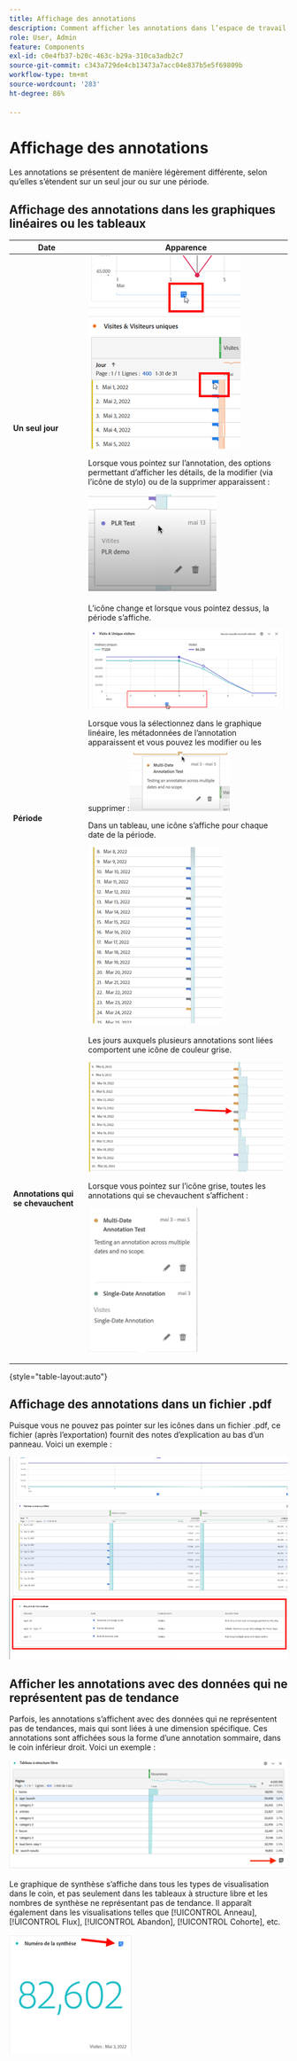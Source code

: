 ```yaml
---
title: Affichage des annotations
description: Comment afficher les annotations dans l’espace de travail.
role: User, Admin
feature: Components
exl-id: c0e4fb37-b20c-463c-b29a-310ca3adb2c7
source-git-commit: c343a729de4cb13473a7acc04e837b5e5f69809b
workflow-type: tm+mt
source-wordcount: '283'
ht-degree: 86%

---
```


# Affichage des annotations

Les annotations se présentent de manière légèrement différente, selon qu’elles s’étendent sur un seul jour ou sur une période.

## Affichage des annotations dans les graphiques linéaires ou les tableaux

| Date | Apparence |
| --- | --- |
| **Un seul jour** | ![Visualisation en graphique linéaire avec annotation mise en surbrillance](assets/single-day.png)<p>Lorsque vous pointez sur l’annotation, des options permettant dʼafficher les détails, de la modifier (via lʼicône de stylo) ou de la supprimer apparaissent :<p> ![Détails des annotations avec la possibilité de modifier ou de supprimer l’annotation.](assets/hover.png) |
| **Période** | L’icône change et lorsque vous pointez dessus, la période s’affiche.<p>![Icône d’annotation de période](assets/multi-day.png)<p>Lorsque vous la sélectionnez dans le graphique linéaire, les métadonnées de l’annotation apparaissent et vous pouvez les modifier ou les supprimer :![](assets/multi-hover.png)<p>Dans un tableau, une icône s’affiche pour chaque date de la période.<p>![](assets/multi-day-table.png) |
| **Annotations qui se chevauchent** | Les jours auxquels plusieurs annotations sont liées comportent une icône de couleur grise.<p>![Détails des annotations qui se chevauchent  ](assets/grey.png)<p>Lorsque vous pointez sur l’icône grise, toutes les annotations qui se chevauchent s’affichent :<p>![](assets/overlap.png) |

{style="table-layout:auto"}

## Affichage des annotations dans un fichier .pdf

Puisque vous ne pouvez pas pointer sur les icônes dans un fichier .pdf, ce fichier (après l’exportation) fournit des notes d’explication au bas d’un panneau. Voici un exemple :

![Affichage en surbrillance d’un fichier .pdf contenant des explications sur les annotations.](assets/ann-pdf.png)

## Afficher les annotations avec des données qui ne représentent pas de tendance

Parfois, les annotations s’affichent avec des données qui ne représentent pas de tendances, mais qui sont liées à une dimension spécifique. Ces annotations sont affichées sous la forme dʼune annotation sommaire, dans le coin inférieur droit. Voici un exemple :

![](assets/non-date.png)

Le graphique de synthèse s’affiche dans tous les types de visualisation dans le coin, et pas seulement dans les tableaux à structure libre et les nombres de synthèse ne représentant pas de tendance. Il apparaît également dans les visualisations telles que [!UICONTROL Anneau], [!UICONTROL Flux], [!UICONTROL Abandon], [!UICONTROL Cohorte], etc.

![Graphique synthétique dans les visualisations](assets/ann-summary.png)

